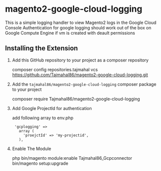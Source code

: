 # magento2-google-cloud-logging


This is a simple logging handler to view Magento2 logs in the Google Cloud Console
Authentication for google logging should work out of the box on Google Compute Engine if vm is created with deault permissions

Installing the Extension
--------------------------------------------------

1. Add this GitHub repository to your project as a composer repository

	composer config repositories.tajmahal vcs https://github.com/Tajmahal86/magento2-google-cloud-logging.git
	
	
2. Add the `tajmahal86/magento2-google-cloud-logging` composer package to your project

	composer require Tajmahal86/magento2-google-cloud-logging
	
3. Add Google ProjectId for authentication

	add following array to env.php 
	
		'gcplogging' => 
		  array (
			'proejctId' => 'my-projectid',
		  ),

4. Enable The Module

	php bin/magento module:enable Tajmahal86_Gcpconnector
	bin/magento setup:upgrade

